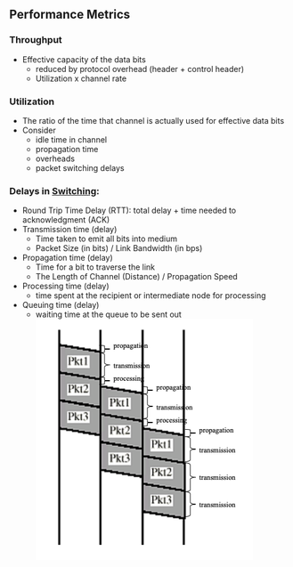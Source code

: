 ## Performance Metrics

### Throughput
- Effective capacity of the data bits 
	- reduced by protocol overhead (header + control header)
	- Utilization x  channel rate
### Utilization
- The ratio of the time that channel is actually used for effective data bits
- Consider 
	- idle time in channel
	- propagation time
	- overheads
	- packet switching delays
### Delays in [Switching](Switching.md):
- Round Trip  Time Delay (RTT): total delay + time needed to acknowledgment (ACK)
- Transmission time (delay)
	- Time taken to emit all bits into medium
	- Packet Size (in bits) / Link Bandwidth (in bps) 
- Propagation time (delay)
	- Time for a bit to traverse the link
	-  The Length of Channel (Distance) / Propagation Speed
- Processing time (delay)
	- time spent at the recipient or intermediate node for processing
- Queuing time (delay)
	- waiting time at the queue to be sent out
![](Attachments/Delay.png)
